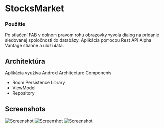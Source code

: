 # StocksMarket

### Použitie
Po stlačení FAB v dolnom pravom rohu obrazovky vyvolá dialog na pridanie sledovanej spoločnosti do databázy.
Aplikácia pomocou Rest API Alpha Vantage stiahne a uloží dáta.

## Architektúra
Aplikácia využíva Android Architecture Components
- Room Persistence Library
- ViewModel
- Repository

## Screenshots
![Screenshot](https://i.imgur.com/1czNsxg.jpg)
![Screenshot](https://i.imgur.com/MhVFGnE.jpg)
![Screenshot](https://i.imgur.com/2zs8Sq1.jpg)
